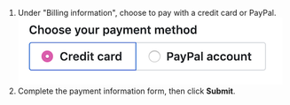 1. Under "Billing information", choose to pay with a credit card or PayPal.
  ![Switch Billing payment methods](/assets/images/help/billing/billing_switch_payments.png)
1. Complete the payment information form, then click **Submit**.

